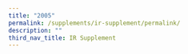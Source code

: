```yaml
---
title: "2005"
permalink: /supplements/ir-supplement/permalink/
description: ""
third_nav_title: IR Supplement
---
```

